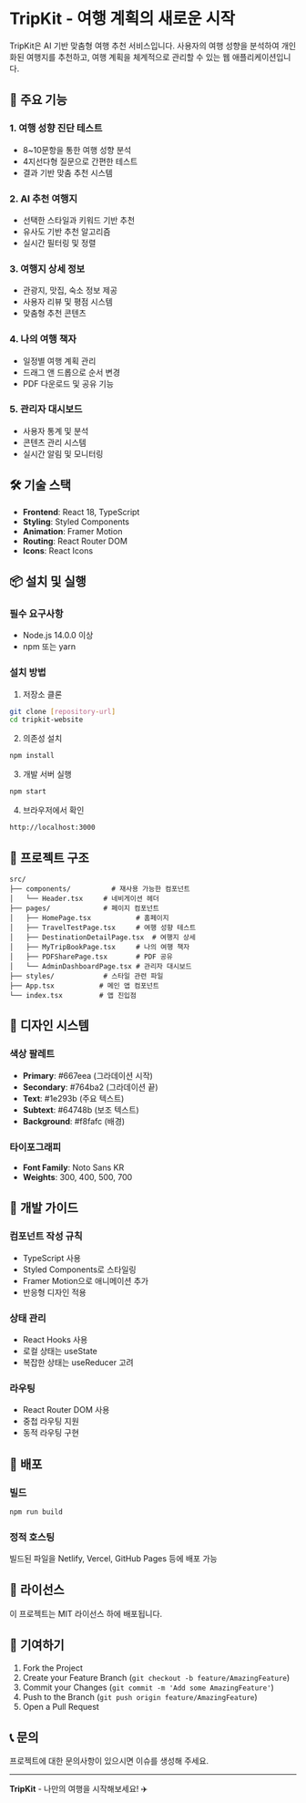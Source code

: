 # TripKit - 여행 계획의 새로운 시작

TripKit은 AI 기반 맞춤형 여행 추천 서비스입니다. 사용자의 여행 성향을 분석하여 개인화된 여행지를 추천하고, 여행 계획을 체계적으로 관리할 수 있는 웹 애플리케이션입니다.

## 🚀 주요 기능

### 1. 여행 성향 진단 테스트
- 8~10문항을 통한 여행 성향 분석
- 4지선다형 질문으로 간편한 테스트
- 결과 기반 맞춤 추천 시스템

### 2. AI 추천 여행지
- 선택한 스타일과 키워드 기반 추천
- 유사도 기반 추천 알고리즘
- 실시간 필터링 및 정렬

### 3. 여행지 상세 정보
- 관광지, 맛집, 숙소 정보 제공
- 사용자 리뷰 및 평점 시스템
- 맞춤형 추천 콘텐츠

### 4. 나의 여행 책자
- 일정별 여행 계획 관리
- 드래그 앤 드롭으로 순서 변경
- PDF 다운로드 및 공유 기능

### 5. 관리자 대시보드
- 사용자 통계 및 분석
- 콘텐츠 관리 시스템
- 실시간 알림 및 모니터링

## 🛠 기술 스택

- **Frontend**: React 18, TypeScript
- **Styling**: Styled Components
- **Animation**: Framer Motion
- **Routing**: React Router DOM
- **Icons**: React Icons

## 📦 설치 및 실행

### 필수 요구사항
- Node.js 14.0.0 이상
- npm 또는 yarn

### 설치 방법

1. 저장소 클론
```bash
git clone [repository-url]
cd tripkit-website
```

2. 의존성 설치
```bash
npm install
```

3. 개발 서버 실행
```bash
npm start
```

4. 브라우저에서 확인
```
http://localhost:3000
```

## 📁 프로젝트 구조

```
src/
├── components/          # 재사용 가능한 컴포넌트
│   └── Header.tsx     # 네비게이션 헤더
├── pages/             # 페이지 컴포넌트
│   ├── HomePage.tsx           # 홈페이지
│   ├── TravelTestPage.tsx     # 여행 성향 테스트
│   ├── DestinationDetailPage.tsx  # 여행지 상세
│   ├── MyTripBookPage.tsx     # 나의 여행 책자
│   ├── PDFSharePage.tsx       # PDF 공유
│   └── AdminDashboardPage.tsx # 관리자 대시보드
├── styles/            # 스타일 관련 파일
├── App.tsx           # 메인 앱 컴포넌트
└── index.tsx         # 앱 진입점
```

## 🎨 디자인 시스템

### 색상 팔레트
- **Primary**: #667eea (그라데이션 시작)
- **Secondary**: #764ba2 (그라데이션 끝)
- **Text**: #1e293b (주요 텍스트)
- **Subtext**: #64748b (보조 텍스트)
- **Background**: #f8fafc (배경)

### 타이포그래피
- **Font Family**: Noto Sans KR
- **Weights**: 300, 400, 500, 700

## 🔧 개발 가이드

### 컴포넌트 작성 규칙
- TypeScript 사용
- Styled Components로 스타일링
- Framer Motion으로 애니메이션 추가
- 반응형 디자인 적용

### 상태 관리
- React Hooks 사용
- 로컬 상태는 useState
- 복잡한 상태는 useReducer 고려

### 라우팅
- React Router DOM 사용
- 중첩 라우팅 지원
- 동적 라우팅 구현

## 🚀 배포

### 빌드
```bash
npm run build
```

### 정적 호스팅
빌드된 파일을 Netlify, Vercel, GitHub Pages 등에 배포 가능

## 📝 라이선스

이 프로젝트는 MIT 라이선스 하에 배포됩니다.

## 🤝 기여하기

1. Fork the Project
2. Create your Feature Branch (`git checkout -b feature/AmazingFeature`)
3. Commit your Changes (`git commit -m 'Add some AmazingFeature'`)
4. Push to the Branch (`git push origin feature/AmazingFeature`)
5. Open a Pull Request

## 📞 문의

프로젝트에 대한 문의사항이 있으시면 이슈를 생성해 주세요.

---

**TripKit** - 나만의 여행을 시작해보세요! ✈️










